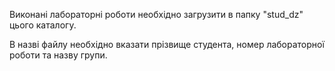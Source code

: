 
Виконані лабораторні роботи необхідно загрузити в папку "stud_dz" цього каталогу.

В назві файлу необхідно вказати прізвище студента, номер лабораторної роботи та назву групи.
